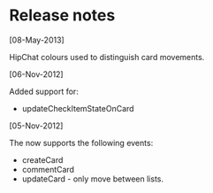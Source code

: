 # Release notes

[08-May-2013]

HipChat colours used to distinguish card movements.

[06-Nov-2012]

Added support for:

* updateCheckItemStateOnCard

[05-Nov-2012]

The now supports the following events:

* createCard 
* commentCard
* updateCard - only move between lists.
